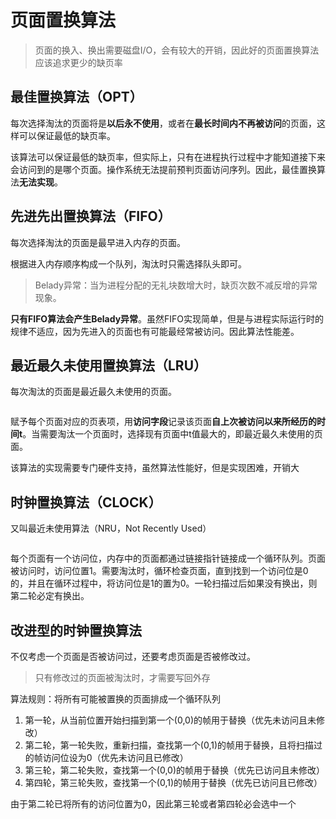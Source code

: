 # 页面置换算法

> 页面的换入、换出需要磁盘I/O，会有较大的开销，因此好的页面置换算法应该追求更少的缺页率

## 最佳置换算法（OPT）

每次选择淘汰的页面将是**以后永不使用**，或者在**最长时间内不再被访问**的页面，这样可以保证最低的缺页率。

该算法可以保证最低的缺页率，但实际上，只有在进程执行过程中才能知道接下来会访问到的是哪个页面。操作系统无法提前预判页面访问序列。因此，最佳置换算法**无法实现**。

## 先进先出置换算法（FIFO）

每次选择淘汰的页面是最早进入内存的页面。

根据进入内存顺序构成一个队列，淘汰时只需选择队头即可。

> Belady异常：当为进程分配的无礼块数增大时，缺页次数不减反增的异常现象。

**只有FIFO算法会产生Belady异常**。虽然FIFO实现简单，但是与进程实际运行时的规律不适应，因为先进入的页面也有可能最经常被访问。因此算法性能差。

## 最近最久未使用置换算法（LRU）

每次淘汰的页面是最近最久未使用的页面。

<img :src="$withBase='/img/os-page-replace-1.png'" class="align-center" />

赋予每个页面对应的页表项，用**访问字段**记录该页面**自上次被访问以来所经历的时间t**。当需要淘汰一个页面时，选择现有页面中t值最大的，即最近最久未使用的页面。

该算法的实现需要专门硬件支持，虽然算法性能好，但是实现困难，开销大

## 时钟置换算法（CLOCK）

又叫最近未使用算法（NRU，Not Recently Used）

<img :src="$withBase='/img/os-page-replace-1.png'" class="align-center" />

每个页面有一个访问位，内存中的页面都通过链接指针链接成一个循环队列。页面被访问时，访问位置1。需要淘汰时，循环检查页面，直到找到一个访问位是0的，并且在循环过程中，将访问位是1的置为0。一轮扫描过后如果没有换出，则第二轮必定有换出。

## 改进型的时钟置换算法

不仅考虑一个页面是否被访问过，还要考虑页面是否被修改过。

> 只有修改过的页面被淘汰时，才需要写回外存

算法规则：将所有可能被置换的页面排成一个循环队列

1. 第一轮，从当前位置开始扫描到第一个(0,0)的帧用于替换（优先未访问且未修改）
2. 第二轮，第一轮失败，重新扫描，查找第一个(0,1)的帧用于替换，且将扫描过的帧访问位设为0（优先未访问且已修改）
3. 第三轮，第二轮失败，查找第一个(0,0)的帧用于替换（优先已访问且未修改）
4. 第四轮，第三轮失败，查找第一个(0,1)的帧用于替换（优先已访问且已修改）

由于第二轮已将所有的访问位置为0，因此第三轮或者第四轮必会选中一个